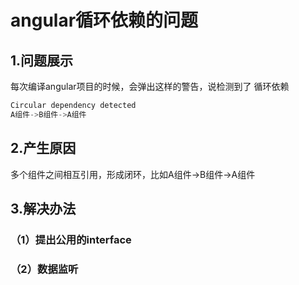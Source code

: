 # angular循环依赖的问题

## 1.问题展示

每次编译angular项目的时候，会弹出这样的警告，说检测到了 循环依赖

```js
Circular dependency detected
A组件->B组件->A组件
```

## 2.产生原因

多个组件之间相互引用，形成闭环，比如A组件->B组件->A组件

## 3.解决办法

###  （1）提出公用的interface

 ### （2）数据监听



